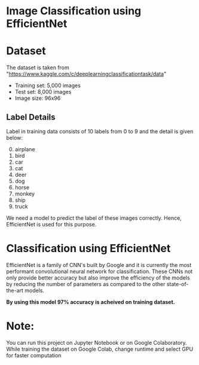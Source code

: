 # Image Classification using EfficientNet

# Dataset
The dataset is taken from "https://www.kaggle.com/c/deeplearningclassificationtask/data"

- Training set: 5,000 images
- Test set: 8,000 images
- Image size: 96x96

## Label Details

Label in training data consists of 10 labels from 0 to 9 and the detail is given below:

0. airplane
1. bird
2. car
3. cat
4. deer
5. dog
6. horse
7. monkey
8. ship
9. truck

We need a model to predict the label of these images correctly. Hence, EfficientNet is used for this purpose. 

# Classification using EfficientNet
EfficientNet is a family of CNN's built by Google and it is currently the most performant convolutional neural network for classification. These CNNs not only provide better accuracy but also improve the efficiency of the models by reducing the number of parameters as compared to the other state-of-the-art models. 

**By using this model 97% accuracy is acheived on training dataset.**

# Note: 
You can run this project on Jupyter Notebook or on Google Colaboratory. While training the dataset on Google Colab, change runtime and select GPU for faster computation
